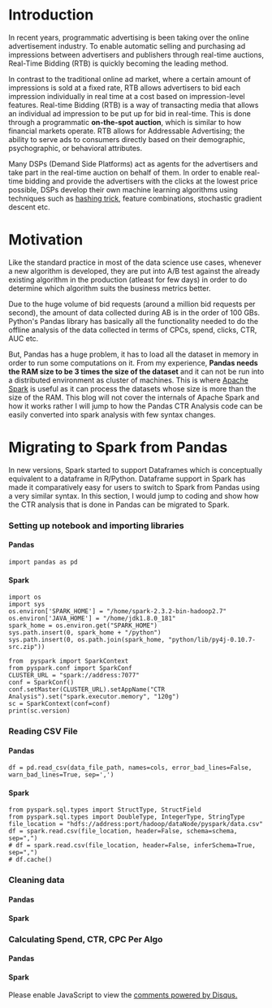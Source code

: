 <!-- 
.. title: Click Through Rate Analysis using Spark
.. slug: ctr-analysis-using-spark
.. date: 2019-02-21 02:13:21 UTC+05:30
.. tags: Machine Learning, Data Science
.. category: 
.. link: 
.. description: 
.. type: text
-->

# Introduction

In recent years, programmatic advertising is been taking over the online advertisement industry. To enable automatic selling and purchasing ad impressions between advertisers and publishers through real-time auctions, Real-Time Bidding (RTB) is quickly becoming the leading method.

In contrast to the traditional online ad market, where a certain amount of impressions is sold at a fixed rate, RTB allows advertisers to bid each impression individually in real time at a cost based on impression-level features. Real-time Bidding (RTB) is a way of transacting media that allows an individual ad impression to be put up for bid in real-time. This is done through a programmatic **on-the-spot auction**, which is similar to how financial markets operate. RTB allows for Addressable Advertising; the ability to serve ads to consumers directly based on their demographic, psychographic, or behavioral attributes.

Many DSPs (Demand Side Platforms) act as agents for the advertisers and take part in the real-time auction on behalf of them. In order to enable real-time bidding and provide the advertisers with the clicks at the lowest price possible, DSPs develop their own machine learning algorithms using techniques such as [hashing trick](https://en.wikipedia.org/wiki/Feature_hashing), feature combinations, stochastic gradient descent etc.

# Motivation

Like the standard practice in most of the data science use cases, whenever a new algorithm is developed, they are put into A/B test against the already existing algorithm in the production (atleast for few days) in order to do determine which algorithm suits the business metrics better. 

Due to the huge volume of bid requests (around a million bid requests per second), the amount of data collected during AB is in the order of 100 GBs. Python's Pandas library has basically all the functionality needed to do the offline analysis of the data collected in terms of CPCs, spend, clicks, CTR, AUC etc. 

But, Pandas has a huge problem, it has to load all the dataset in memory in order to run some computations on it. From my experience, **Pandas needs the RAM size to be 3 times the size of the dataset** and it can not be run into a distributed environment as cluster of machines. This is where [Apache Spark](https://spark.apache.org/) is useful as it can process the datasets whose size is more than the size of the RAM. This blog will not cover the internals of Apache Spark and how it works rather I will jump to how the Pandas CTR Analysis code can be easily converted into spark analysis with few syntax changes.


# Migrating to Spark from Pandas

In new versions, Spark started to support Dataframes which is conceptually equivalent to a dataframe in R/Python. Dataframe support in Spark has made it comparatively easy for users to switch to Spark from Pandas using a very similar syntax. In this section, I would jump to coding and show how the CTR analysis that is done in Pandas can be migrated to Spark. 

### **Setting up notebook and importing libraries**

#### **Pandas**

	import pandas as pd

#### **Spark**

	import os
	import sys
	os.environ['SPARK_HOME'] = "/home/spark-2.3.2-bin-hadoop2.7"
	os.environ['JAVA_HOME'] = "/home/jdk1.8.0_181"
	spark_home = os.environ.get("SPARK_HOME")
	sys.path.insert(0, spark_home + "/python")
	sys.path.insert(0, os.path.join(spark_home, "python/lib/py4j-0.10.7-src.zip"))

	from  pyspark import SparkContext
	from pyspark.conf import SparkConf
	CLUSTER_URL = "spark://address:7077"
	conf = SparkConf()
	conf.setMaster(CLUSTER_URL).setAppName("CTR Analysis").set("spark.executor.memory", "120g")
	sc = SparkContext(conf=conf)
	print(sc.version)

### **Reading CSV File**

#### **Pandas**

	df = pd.read_csv(data_file_path, names=cols, error_bad_lines=False, warn_bad_lines=True, sep=',')

#### **Spark**

	from pyspark.sql.types import StructType, StructField
	from pyspark.sql.types import DoubleType, IntegerType, StringType
	file_location = "hdfs://address:port/hadoop/dataNode/pyspark/data.csv"
	df = spark.read.csv(file_location, header=False, schema=schema, sep=",")
	# df = spark.read.csv(file_location, header=False, inferSchema=True, sep=",")
	# df.cache()

### **Cleaning data**

#### **Pandas**


#### **Spark**


### **Calculating Spend, CTR, CPC Per Algo**

#### **Pandas**


#### **Spark**


<div id="disqus_thread"></div>
<script>
/**
* RECOMMENDED CONFIGURATION VARIABLES: EDIT AND UNCOMMENT THE SECTION BELOW TO INSERT DYNAMIC VALUES FROM YOUR PLATFORM OR CMS.
* LEARN WHY DEFINING THESE VARIABLES IS IMPORTANT: https://disqus.com/admin/universalcode/#configuration-variables
*/
/*
var disqus_config = function () {
this.page.url = PAGE_URL; // Replace PAGE_URL with your page's canonical URL variable
this.page.identifier = PAGE_IDENTIFIER; // Replace PAGE_IDENTIFIER with your page's unique identifier variable
};
*/
(function() { // DON'T EDIT BELOW THIS LINE
var d = document, s = d.createElement('script');

s.src = '//avoyage.disqus.com/embed.js';

s.setAttribute('data-timestamp', +new Date());
(d.head || d.body).appendChild(s);
})();
</script>
<noscript>Please enable JavaScript to view the <a href="https://disqus.com/?ref_noscript" rel="nofollow">comments powered by Disqus.</a></noscript>
